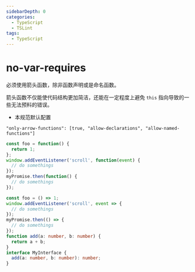 ```yaml
---
sidebarDepth: 0
categories:
  - TypeScript
  - TSLint
tags:
  - TypeScript
---
```


# no-var-requires

必须使用箭头函数，除非函数声明或是命名函数。

<Badge text="TSOnly" type="warn" vertical="middle" />

箭头函数不仅能使代码结构更加简洁，还能在一定程度上避免 `this` 指向导致的一些无法预料的错误。

- 本规范默认配置

`"only-arrow-functions": [true, "allow-declarations", "allow-named-functions"]`

<div class="code-style bad">

```ts
const foo = function() {
  return 1;
};
window.addEventListener('scroll', function(event) {
  // do somethings
});
myPromise.then(function() {
  // do somethings
});
```

</div>
<div class="code-style good">

```ts
const foo = () => 1;
window.addEventListener('scroll', event => {
  // do somethings
});
myPromise.then(() => {
  // do somethings
});
function add(a: number, b: number) {
  return a + b;
}
interface MyInterface {
  add(a: number, b: number): number;
}
```

</div>
